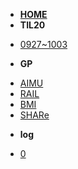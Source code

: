 <!-- docs/_sidebar.md -->

- **[HOME](/README.md)**
- **TIL20**
* [0927~1003](/TIL20/0927-1003.md)
- **GP**
* [AIMU](/GP/AIMU.md)
* [RAIL](/GP/RAIL.md)
* [BMI](/GP/BMI.md)
* [SHARe](/GP/SHARe.md)
- **log**
* [0](/log/0.md)